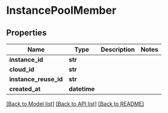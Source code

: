 # InstancePoolMember

## Properties
Name | Type | Description | Notes
------------ | ------------- | ------------- | -------------
**instance_id** | **str** |  | 
**cloud_id** | **str** |  | 
**instance_reuse_id** | **str** |  | 
**created_at** | **datetime** |  | 

[[Back to Model list]](../README.md#documentation-for-models) [[Back to API list]](../README.md#documentation-for-api-endpoints) [[Back to README]](../README.md)


